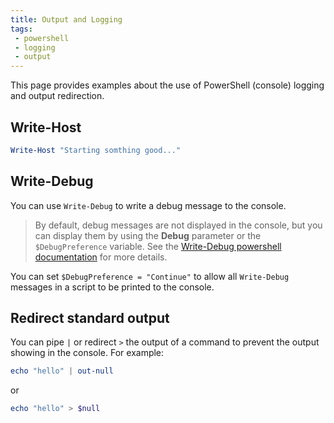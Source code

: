```yaml
---
title: Output and Logging
tags:
 - powershell
 - logging
 - output
---
```


This page provides examples about the use of PowerShell (console) logging and output redirection.
<!--more-->

## Write-Host

```powershell
Write-Host "Starting somthing good..."
```

## Write-Debug

You can use `Write-Debug` to write a debug message to the console.

> By default, debug messages are not displayed in the console, but you can display them by using the **Debug** parameter 
> or the `$DebugPreference` variable. See the [Write-Debug powershell documentation](https://learn.microsoft.com/en-us/powershell/module/microsoft.powershell.utility/write-debug) 
> for more details.
 
You can set `$DebugPreference = "Continue"` to allow all `Write-Debug` messages in a script to be printed to the console.

## Redirect standard output

You can pipe ``|`` or redirect `>` the output of a command to prevent the output showing in the console.
For example:
```powershell
echo "hello" | out-null
```
or
```powershell
echo "hello" > $null
```